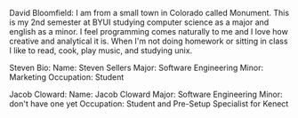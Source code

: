 David Bloomfield:
	I am from a small town in Colorado called Monument.  This is my 2nd semester at BYUI studying computer science as a major and english as a minor.  I feel programming comes naturally to me and I love how creative and analytical it is.  When I'm not doing homework or sitting in class I like to read, cook, play music, and studying unix.
	
Steven Bio:
	Name: Steven Sellers
	Major: Software Engineering
	Minor: Marketing
	Occupation: Student
	
Jacob Cloward: 
	Name: Jacob Cloward
	Major: Software Engineering
	Minor: don't have one yet 
	Occupation: Student and Pre-Setup Specialist for Kenect